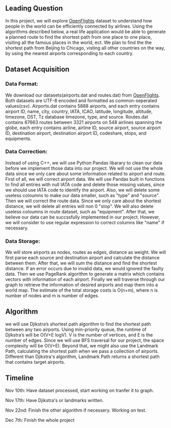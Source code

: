 ## Leading Question 
In this project, we will explore [OpenFlights](https://openflights.org/data.html) dataset to understand how people in the world can be efficiently connected by airlines. Using the algorithms described below, a real life application would be able to generate a planned route to find the shortest path from one place to one place, visiting all the famous places in the world, ect. We plan to find the the shortest path from Beijing to Chicago, visting all other countries on the way, by using the nearest airports corresponding to each country. 

## Dataset Acquisition
### Data Format:
We download our datasets(airports.dat and routes.dat) from [OpenFlights](https://openflights.org/data.html). Both datasets are UTF-8 encoded and formatted as common-seperated values(csv). Airports.dat contains 5888 airports, and each entry contains airport ID, name, city, country, IATA, ICAO, latitude, longitude, altitude, timezone, DST, Tz database timezone, type, and source. Routes.dat contains 67663 routes between 3321 airports on 548 airlines spanning the globe, each entry contains airline, airline ID, source airport, source airport ID, destination airport, destination airport ID, codeshare, stops, and equipments. 

### Data Correction:
Instead of using C++, we will use Python Pandas libarary to clean our data before we implement those data into our project. We will not use the whole data since we only care about some information related to airport and route. First of all, we will correct airport data. We will use Pandas built in functions to find all entries with null IATA code and delete those missing values, since we should use IATA code to identify the airport. Also, we will delete some useless coloumns to make our data smaller, such as "type" and "source". Then we will correct the route data. Since we only care about the shortest distance, we will delete all entries will non 0 "stop". We will also delete useless coloumns in route dataset, such as "equipment". After that, we believe our data can be succssfully implemented in our project. However, we will consider to use regular expression to correct columns like "name" if necessary.

### Data Storage:
We will store airports as nodes, routes as edges, distance as weight. We will first parse each source and destination airport and calculate the distance between them. After that, we will sum the distance and find the shortest distance. If an error occurs due to invalid data, we would ignored the faulty data. Then we use PageRank algorithm to generate a matrix which contains vectors with information of each airport. Finally we will traverse through our graph to retrieve the information of desired airports and map them into a world map. The estimate of the total storage costs is O(n+m), where n is number of nodes and m is number of edges.

## Algorithm 
we will use Djikstra’s shortest path algorithm to find the shortest path between any two airports. Using min-priority queue, the runtime of Djikstra’s will be O(V+E logV). V is the number of vertices, and E is the number of edges. Since we will use BFS traversal for our project, the space complexity will be O(V+E). Beyond that, we might also use the Landmark Path, calculating the shortest path when we pass a collection of airports. Different than Djikstra's algorithm, Landmark Path returns a shortest path that contains target airports. 

## Timeline
Nov 10th: Have dataset processed, start working on tranfer it to graph.

Nov 17th: Have Djikstra's or landmarks written.

Nov 22nd: Finish the other algorithm if necessery. Working on test.

Dec 7th: Finish the whole project
